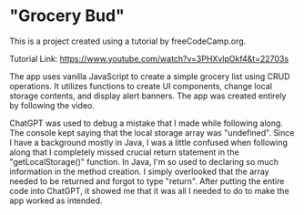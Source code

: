 # "Grocery Bud"

This is a project created using a tutorial by freeCodeCamp.org.

Tutorial Link:
https://www.youtube.com/watch?v=3PHXvlpOkf4&t=22703s

The app uses vanilla JavaScript to create a simple grocery list using CRUD operations. It utilizes functions to create UI components, change local storage contents, and display alert banners. The app was created entirely by following the video.

ChatGPT was used to debug a mistake that I made while following along. The console kept saying that the local storage array was "undefined". Since I have a background mostly in Java, I was a little confused when following along that I completely missed crucial return statement in the "getLocalStorage()" function. In Java, I'm so used to declaring so much information in the method creation. I simply overlooked that the array needed to be returned and forgot to type "return". After putting the entire code into ChatGPT, it showed me that it was all I needed to do to make the app worked as intended.
